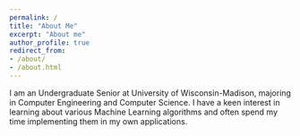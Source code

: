 ```yaml
---
permalink: /
title: "About Me"
excerpt: "About me"
author_profile: true
redirect_from:
- /about/
- /about.html
---
```


I am an Undergraduate Senior at University of Wisconsin-Madison, majoring in Computer Engineering and Computer 
Science. I have a keen interest in learning about various Machine Learning algorithms and often spend my time 
implementing them in my own applications. 